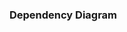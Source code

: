 ### Dependency Diagram
<mxfile host="app.diagrams.net" agent="Mozilla/5.0 (Macintosh; Intel Mac OS X 10.15; rv:133.0) Gecko/20100101 Firefox/133.0" version="25.0.3">
  <diagram name="Page-1" id="poID7ZcUW5WXE42DfvpX">
    <mxGraphModel dx="1242" dy="795" grid="1" gridSize="10" guides="1" tooltips="1" connect="1" arrows="1" fold="1" page="1" pageScale="1" pageWidth="850" pageHeight="1100" math="0" shadow="0">
      <root>
        <mxCell id="0" />
        <mxCell id="1" parent="0" />
        <mxCell id="aGdM7hEnB2jS4r9QQIgn-1" value="Core:domain" style="rounded=1;whiteSpace=wrap;html=1;fontStyle=1" vertex="1" parent="1">
          <mxGeometry x="370" y="260" width="120" height="60" as="geometry" />
        </mxCell>
        <mxCell id="aGdM7hEnB2jS4r9QQIgn-2" value="&lt;b&gt;core:data&lt;/b&gt;" style="rounded=1;whiteSpace=wrap;html=1;" vertex="1" parent="1">
          <mxGeometry x="210" y="400" width="120" height="60" as="geometry" />
        </mxCell>
        <mxCell id="aGdM7hEnB2jS4r9QQIgn-3" value="&lt;b&gt;core:designsystem&lt;/b&gt;" style="rounded=1;whiteSpace=wrap;html=1;" vertex="1" parent="1">
          <mxGeometry x="690" y="400" width="120" height="60" as="geometry" />
        </mxCell>
        <mxCell id="aGdM7hEnB2jS4r9QQIgn-4" value="&lt;b&gt;core:network&lt;/b&gt;" style="rounded=1;whiteSpace=wrap;html=1;" vertex="1" parent="1">
          <mxGeometry x="50" y="400" width="120" height="60" as="geometry" />
        </mxCell>
        <mxCell id="aGdM7hEnB2jS4r9QQIgn-5" value="&lt;b&gt;feature:home&lt;/b&gt;" style="rounded=1;whiteSpace=wrap;html=1;" vertex="1" parent="1">
          <mxGeometry x="520" y="400" width="120" height="60" as="geometry" />
        </mxCell>
        <mxCell id="aGdM7hEnB2jS4r9QQIgn-6" value="app" style="rounded=1;whiteSpace=wrap;html=1;" vertex="1" parent="1">
          <mxGeometry x="370" y="530" width="120" height="60" as="geometry" />
        </mxCell>
        <mxCell id="aGdM7hEnB2jS4r9QQIgn-10" value="" style="endArrow=classic;html=1;rounded=0;entryX=0.625;entryY=-0.033;entryDx=0;entryDy=0;entryPerimeter=0;" edge="1" parent="1" target="aGdM7hEnB2jS4r9QQIgn-2">
          <mxGeometry width="50" height="50" relative="1" as="geometry">
            <mxPoint x="425" y="320" as="sourcePoint" />
            <mxPoint x="375" y="350" as="targetPoint" />
          </mxGeometry>
        </mxCell>
        <mxCell id="aGdM7hEnB2jS4r9QQIgn-12" value="" style="endArrow=classic;html=1;rounded=0;entryX=0.5;entryY=0;entryDx=0;entryDy=0;exitX=0.5;exitY=1;exitDx=0;exitDy=0;" edge="1" parent="1" source="aGdM7hEnB2jS4r9QQIgn-1" target="aGdM7hEnB2jS4r9QQIgn-5">
          <mxGeometry width="50" height="50" relative="1" as="geometry">
            <mxPoint x="400" y="440" as="sourcePoint" />
            <mxPoint x="450" y="390" as="targetPoint" />
          </mxGeometry>
        </mxCell>
        <mxCell id="aGdM7hEnB2jS4r9QQIgn-13" value="" style="endArrow=classic;html=1;rounded=0;entryX=0;entryY=0.5;entryDx=0;entryDy=0;exitX=1;exitY=0.5;exitDx=0;exitDy=0;" edge="1" parent="1" source="aGdM7hEnB2jS4r9QQIgn-4" target="aGdM7hEnB2jS4r9QQIgn-2">
          <mxGeometry width="50" height="50" relative="1" as="geometry">
            <mxPoint x="170" y="450" as="sourcePoint" />
            <mxPoint x="220" y="400" as="targetPoint" />
          </mxGeometry>
        </mxCell>
        <mxCell id="aGdM7hEnB2jS4r9QQIgn-15" value="" style="endArrow=classic;html=1;rounded=0;entryX=1;entryY=0.5;entryDx=0;entryDy=0;exitX=0;exitY=0.5;exitDx=0;exitDy=0;" edge="1" parent="1" source="aGdM7hEnB2jS4r9QQIgn-3" target="aGdM7hEnB2jS4r9QQIgn-5">
          <mxGeometry width="50" height="50" relative="1" as="geometry">
            <mxPoint x="400" y="440" as="sourcePoint" />
            <mxPoint x="450" y="390" as="targetPoint" />
          </mxGeometry>
        </mxCell>
        <mxCell id="aGdM7hEnB2jS4r9QQIgn-16" value="" style="endArrow=classic;html=1;rounded=0;exitX=0.5;exitY=1;exitDx=0;exitDy=0;entryX=0.583;entryY=-0.033;entryDx=0;entryDy=0;entryPerimeter=0;" edge="1" parent="1" source="aGdM7hEnB2jS4r9QQIgn-5" target="aGdM7hEnB2jS4r9QQIgn-6">
          <mxGeometry width="50" height="50" relative="1" as="geometry">
            <mxPoint x="400" y="440" as="sourcePoint" />
            <mxPoint x="450" y="390" as="targetPoint" />
          </mxGeometry>
        </mxCell>
        <mxCell id="aGdM7hEnB2jS4r9QQIgn-18" value="" style="endArrow=classic;html=1;rounded=0;exitX=0.5;exitY=1;exitDx=0;exitDy=0;entryX=0.65;entryY=-0.033;entryDx=0;entryDy=0;entryPerimeter=0;" edge="1" parent="1" source="aGdM7hEnB2jS4r9QQIgn-3" target="aGdM7hEnB2jS4r9QQIgn-6">
          <mxGeometry width="50" height="50" relative="1" as="geometry">
            <mxPoint x="400" y="440" as="sourcePoint" />
            <mxPoint x="450" y="390" as="targetPoint" />
          </mxGeometry>
        </mxCell>
        <mxCell id="aGdM7hEnB2jS4r9QQIgn-19" value="" style="endArrow=classic;html=1;rounded=0;exitX=0.442;exitY=1.017;exitDx=0;exitDy=0;exitPerimeter=0;" edge="1" parent="1" source="aGdM7hEnB2jS4r9QQIgn-2">
          <mxGeometry width="50" height="50" relative="1" as="geometry">
            <mxPoint x="400" y="440" as="sourcePoint" />
            <mxPoint x="440" y="530" as="targetPoint" />
          </mxGeometry>
        </mxCell>
      </root>
    </mxGraphModel>
  </diagram>
</mxfile>
